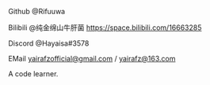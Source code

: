 Github   @Rifuuwa

Bilibili @纯金绵山牛肝菌 https://space.bilibili.com/16663285

Discord @Hayaisa#3578

EMail yairafzofficial@gmail.com / yairafz@163.com

A code learner.

